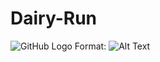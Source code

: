 Dairy-Run
=========

![GitHub Logo](https://github.com/utarsuno/DairyRun/blob/master/Dairy_Run-android/assets/data/texture/main_menu_hd.png)
Format: ![Alt Text](url)
